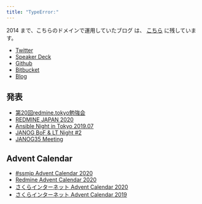```yaml
---
title: "TypeError:"
---
```


2014 まで、こちらのドメインで運用していたブログ は、
[こちら](https://github.com/zinrai/debris-d.zinrai.info) に残しています。

* [Twitter](https://twitter.com/zinrai)
* [Speaker Deck](https://speakerdeck.com/zinrai)
* [Github](https://github.com/zinrai)
* [Bitbucket](https://bitbucket.org/zinrai)
* [Blog](http://d.zinrai.net/)

## 発表

* [第20回redmine.tokyo勉強会](https://redmine-tokyo.connpass.com/event/210332/)
* [REDMINE JAPAN 2020](https://redmine-japan.org/time-table#a11)
* [Ansible Night in Tokyo 2019.07](https://ansible-users.connpass.com/event/135965/)
* [JANOG BoF & LT Night #2](https://www.janog.gr.jp/meeting/bof-lt-night-2/)
* [JANOG35 Meeting](https://www.janog.gr.jp/meeting/janog35/program/lt-vyos/)

## Advent Calendar

* [#ssmjp Advent Calendar 2020](https://adventar.org/calendars/5210)
* [Redmine Advent Calendar 2020](https://adventar.org/calendars/5392)
* [さくらインターネット Advent Calendar 2020](https://qiita.com/advent-calendar/2020/sakura)
* [さくらインターネット Advent Calendar 2019](https://qiita.com/advent-calendar/2019/sakura)
